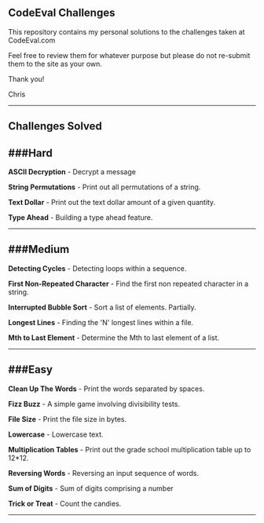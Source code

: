 CodeEval Challenges
-------------------
This repository contains my personal solutions to the challenges taken at CodeEval.com

Feel free to review them for whatever purpose but please do not re-submit them to the site as your own.

Thank you!

Chris

---
Challenges Solved
-----------------

###Hard
---
**ASCII Decryption** - Decrypt a message

**String Permutations** - Print out all permutations of a string.

**Text Dollar** - Print out the text dollar amount of a given quantity.

**Type Ahead** - Building a type ahead feature.

---
###Medium
---
**Detecting Cycles** - Detecting loops within a sequence.

**First Non-Repeated Character** - Find the first non repeated character in a string.

**Interrupted Bubble Sort** - Sort a list of elements. Partially.

**Longest Lines** - Finding the 'N' longest lines within a file.

**Mth to Last Element** - Determine the Mth to last element of a list.

---
###Easy
---
**Clean Up The Words** - Print the words separated by spaces.

**Fizz Buzz** - A simple game involving divisibility tests.

**File Size** - Print the file size in bytes.

**Lowercase** - Lowercase text.

**Multiplication Tables** - Print out the grade school multiplication table up to 12*12.

**Reversing Words** - Reversing an input sequence of words.

**Sum of Digits** - Sum of digits comprising a number

**Trick or Treat** - Count the candies.

---